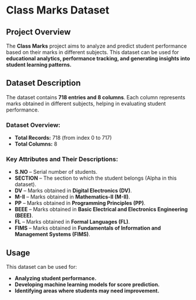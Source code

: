   # **Class Marks Dataset**  

## **Project Overview**  
The **Class Marks** project aims to analyze and predict student performance based on their marks in different subjects. This dataset can be used for **educational analytics, performance tracking, and generating insights into student learning patterns.**  

## **Dataset Description**  
The dataset contains **718 entries and 8 columns**. Each column represents marks obtained in different subjects, helping in evaluating student performance.  

### **Dataset Overview:**  
- **Total Records:** 718 (from index 0 to 717)  
- **Total Columns:** 8  

### **Key Attributes and Their Descriptions:**  
- **S.NO** – Serial number of students.  
- **SECTION** – The section to which the student belongs (Alpha in this dataset).  
- **DV** – Marks obtained in **Digital Electronics (DV)**.  
- **M-II** – Marks obtained in **Mathematics-II (M-II)**.  
- **PP** – Marks obtained in **Programming Principles (PP)**.  
- **BEEE** – Marks obtained in **Basic Electrical and Electronics Engineering (BEEE)**.  
- **FL** – Marks obtained in **Formal Languages (FL)**.  
- **FIMS** – Marks obtained in **Fundamentals of Information and Management Systems (FIMS)**.  

## **Usage**  
This dataset can be used for:  
- **Analyzing student performance.**  
- **Developing machine learning models for score prediction.**  
- **Identifying areas where students may need improvement.**  
